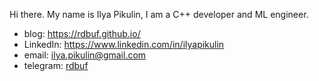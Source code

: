 Hi there. My name is Ilya Pikulin, I am a C++ developer and ML engineer.

- blog: https://rdbuf.github.io/
- LinkedIn: https://www.linkedin.com/in/ilyapikulin
- email: ilya.pikulin@gmail.com
- telegram: [rdbuf](t.me/rdbuf)

<!--
**rdbuf/rdbuf** is a ✨ _special_ ✨ repository because its `README.md` (this file) appears on your GitHub profile.

Here are some ideas to get you started:

- 🔭 I’m currently working on ...
- 🌱 I’m currently learning ...
- 👯 I’m looking to collaborate on ...
- 🤔 I’m looking for help with ...
- 💬 Ask me about ...
- 📫 How to reach me: ...
- 😄 Pronouns: ...
- ⚡ Fun fact: ...
-->
